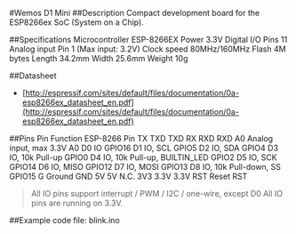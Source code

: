 #Wemos D1 Mini
##Description
Compact development board for the ESP8266ex SoC (System on a Chip).

##Specifications
    Microcontroller     ESP-8266EX
    Power               3.3V
    Digital I/O Pins    11
    Analog input Pin    1 (Max input: 3.2V)
    Clock speed         80MHz/160MHz
    Flash               4M bytes
    Length              34.2mm
    Width               25.6mm
    Weight              10g

##Datasheet
* [http://espressif.com/sites/default/files/documentation/0a-esp8266ex_datasheet_en.pdf](http://espressif.com/sites/default/files/documentation/0a-esp8266ex_datasheet_en.pdf)

##Pins
    Pin   Function                       ESP-8266 Pin
    TX    TXD                            TXD
    RX    RXD                            RXD
    A0    Analog input, max 3.3V         A0
    D0    IO                             GPIO16
    D1    IO, SCL                        GPIO5
    D2    IO, SDA                        GPIO4
    D3    IO, 10k Pull-up                GPIO0
    D4    IO, 10k Pull-up, BUILTIN_LED   GPIO2
    D5    IO, SCK                        GPIO14
    D6    IO, MISO                       GPIO12
    D7    IO, MOSI                       GPIO13
    D8    IO, 10k Pull-down, SS          GPIO15
    G     Ground                         GND
    5V    5V                             N.C.
    3V3   3.3V                           3.3V
    RST   Reset                          RST
>All IO pins support interrupt / PWM / I2C / one-wire, except D0
>All IO pins are running on 3.3V.

##Example code
file: blink.ino